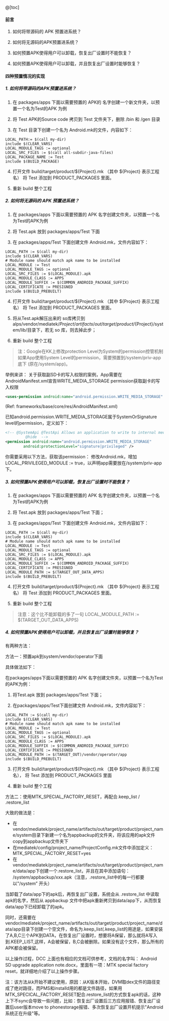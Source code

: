 ﻿@[toc]
#### 前言
1. 如何将带源码的 APK 预置进系统？

2. 如何将无源码的APK预置进系统？

3. 如何预置APK使得用户可以卸载，恢复出厂设置时不能恢复？

4. 如何预置APK使得用户可以卸载，并且恢复出厂设置时能够恢复？

#### 四种预置情况的实现
##### 1. 如何将带源码的APK预置进系统？
1. 在 packages/apps 下面以需要预置的 APK的 名字创建一个新文件夹，以预置一个名为Test的APK 为例

2. 将 Test APK的Source code 拷贝到 Test 文件夹下，删除 /bin 和 /gen 目录

3. 在 Test 目录下创建一个名为 Android.mk的文件，内容如下：

```shell
LOCAL_PATH:= $(call my-dir)
include $(CLEAR_VARS)
LOCAL_MODULE_TAGS := optional
LOCAL_SRC_FILES := $(call all-subdir-java-files)
LOCAL_PACKAGE_NAME := Test
include $(BUILD_PACKAGE) 
```
4. 打开文件 build/target/product/${Project}.mk （其中 ${Project} 表示工程名）
将 Test 添加到 PRODUCT_PACKAGES 里面。

5. 重新 build 整个工程

##### 2. 如何将无源码的 APK 预置进系统？
1. 在 packages/apps 下面以需要预置的 APK 名字创建文件夹，以预置一个名为Test的APK为例

2. 将 Test.apk 放到 packages/apps/Test 下面

3. 在  packages/apps/Test 下面创建文件 Android.mk，文件内容如下：


```shell
LOCAL_PATH := $(call my-dir)
include $(CLEAR_VARS)
# Module name should match apk name to be installed
LOCAL_MODULE := Test
LOCAL_MODULE_TAGS := optional
LOCAL_SRC_FILES := $(LOCAL_MODULE).apk
LOCAL_MODULE_CLASS := APPS
LOCAL_MODULE_SUFFIX := $(COMMON_ANDROID_PACKAGE_SUFFIX)
LOCAL_CERTIFICATE := PRESIGNED
include $(BUILD_PREBUILT)
```
4. 打开文件 build/target/product/${Project}.mk （其中 ${Project} 表示工程名）
将 Test 添加到 PRODUCT_PACKAGES 里面。

5. 将从Test.apk解压出来的 so库拷贝到alps/vendor/mediatek/${Project}/artifacts/out/target/product/${Project}/system/lib/目录下，若无 so 库，则去掉此步；

6. 重新 build 整个工程

>注：Google在KK上修改protection Level为System的permission控管机制
如果App使用System Level的permission，需要預置到/system/priv-app底下 (原在/system/app)。

举例来讲：
关于获取副SD卡的写入权限的案例，App需要在AndroidManifest.xml宣告WRITE_MEDIA_STORAGE permission获取副卡的写入权限
```xml
<uses-permission android:name="android.permission.WRITE_MEDIA_STORAGE" />
```
(Ref: frameworks/base/core/res/AndroidManifest.xml)

已知android.permission.WRITE_MEDIA_STORAGE属于SystemOrSignature level的permission，定义如下：

```xml
<!-- @SystemApi @TestApi Allows an application to write to internal media storage
         @hide  -->
<permission android:name="android.permission.WRITE_MEDIA_STORAGE"
        android:protectionLevel="signature|privileged" />
```

你需要采用以下方法，获取该permission：
修改Android.mk，增加LOCAL_PRIVILEGED_MODULE := true，以声明app需要放在/system/priv-app下。

##### 3. 如何预置APK使得用户可以卸载，恢复出厂设置时不能恢复？

1. 在 packages/apps 下面以需要预置的 APK 名字创建文件夹，以预置一个名为Test的APK为例

2. 将 Test.apk 放到 packages/apps/Test 下面；

3. 在  packages/apps/Test 下面创建文件 Android.mk，文件内容如下：
```shell
LOCAL_PATH := $(call my-dir)
include $(CLEAR_VARS)
# Module name should match apk name to be installed
LOCAL_MODULE := Test
LOCAL_MODULE_TAGS := optional
LOCAL_SRC_FILES := $(LOCAL_MODULE).apk
LOCAL_MODULE_CLASS := APPS
LOCAL_MODULE_SUFFIX := $(COMMON_ANDROID_PACKAGE_SUFFIX)
LOCAL_CERTIFICATE := PRESIGNED
LOCAL_MODULE_PATH := $(TARGET_OUT_DATA_APPS)
include $(BUILD_PREBUILT)
```
4. 打开文件 build/target/product/${Project}.mk （其中 ${Project} 表示工程名）
将 Test 添加到 PRODUCT_PACKAGES 里面。

5. 重新 build 整个工程
>注意：这个比不能卸载的多了一句
LOCAL_MODULE_PATH := $(TARGET_OUT_DATA_APPS)

 

##### 4. 如何预置APK使得用户可以卸载，并且恢复出厂设置时能够恢复？
有两种方法：

方法一：预置apk到system/vendor/operator下面

具体做法如下：

在packages/apps下面以需要预置的 APK 名字创建文件夹，以预置一个名为Test的APK为例：

1. 将Test.apk 放到 packages/apps/Test 下面；

2. 在packages/apps/Test下面创建文件 Android.mk，文件内容如下：
```shell
LOCAL_PATH := $(call my-dir)
include $(CLEAR_VARS)
# Module name should match apk name to be installed
LOCAL_MODULE := Test
LOCAL_MODULE_TAGS := optional
LOCAL_SRC_FILES := $(LOCAL_MODULE).apk
LOCAL_MODULE_CLASS := APPS
LOCAL_MODULE_SUFFIX := $(COMMON_ANDROID_PACKAGE_SUFFIX)
LOCAL_CERTIFICATE := PRESIGNED
LOCAL_MODULE_PATH := $(TARGET_OUT)/vendor/operator/app
include $(BUILD_PREBUILT) 
```
3. 打开文件 build/target/product/${Project}.mk （其中 ${Project} 表示工程名）， 将 Test 添加到 PRODUCT_PACKAGES 里面

4. 重新 build 整个工程

 

方法二：使用MTK_SPECIAL_FACTORY_RESET，再配合.keep_list / .restore_list

大致的做法是：
  - 在vendor/mediatek/project_name/artifacts/out/target/product/project_name/system目录下新建一个名为appbackup的文件夹，将该应用的apk文件copy到appbackup文件夹下
  - 在mediatek/config/project_name/ProjectConfig.mk文件中添加定义：MTK_SPECIAL_FACTORY_RESET=yes
   - 在vendor/mediatek/project_name/artifacts/out/target/product/project_name/data/app下创建一个.restore_list，并且在其中添加语句：
/system/appbackup/xxx.apk（注意，.restore_list中的每一行都要以"/system” 开头）

当卸载了data/app下的apk后，再恢复出厂设置，系统会从 .restore_list 中读取apk的名字，然后从 appbackup 文件中把apk重新拷贝到data/app下，从而恢复data/app下已经卸载了的apk。

同时，还需要在vendor/mediatek/project_name/artifacts/out/target/product/project_name/data/app目录下创建一个空文件，命名为.keep_list(.keep_list的用途是，如果安装了A,B,C三个APK到DATA，在恢复出厂设置时，想要将A保留，那么就将A写入到.KEEP_LIST,这样，A会被保留，B,C会被删除。如果没有这个文件，那么所有的APK都会被保留。

以上操作过程，DCC 上面也有相应的文档可供参考，文档的名字叫： Android SD upgrade application note.docx，里面有一项：MTK special factory reset，就详细地介绍了以上操作步骤。

注：该方法从k开始不建议使用，原因：从K版本开始，DVM取dex文件的路径变成了绝对路径，而PMS和installd用的都是文件路径，如果用MTK_SPECICAL_FACTORY_RESET配合.restore_list的方式恢复apk的话，这种上下不sync会导致一些问题，比如：恢复出厂设置后三方应用报错、恢复出厂设置后user版本move to phonestorage报错、多次恢复出厂设置开机提示"Android系统正在升级"等。
